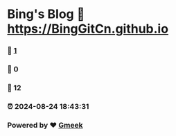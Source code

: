 # Bing's Blog :link: https://BingGitCn.github.io 
### :page_facing_up: [1](https://BingGitCn.github.io/tag.html) 
### :speech_balloon: 0 
### :hibiscus: 12 
### :alarm_clock: 2024-08-24 18:43:31 
### Powered by :heart: [Gmeek](https://github.com/Meekdai/Gmeek)
